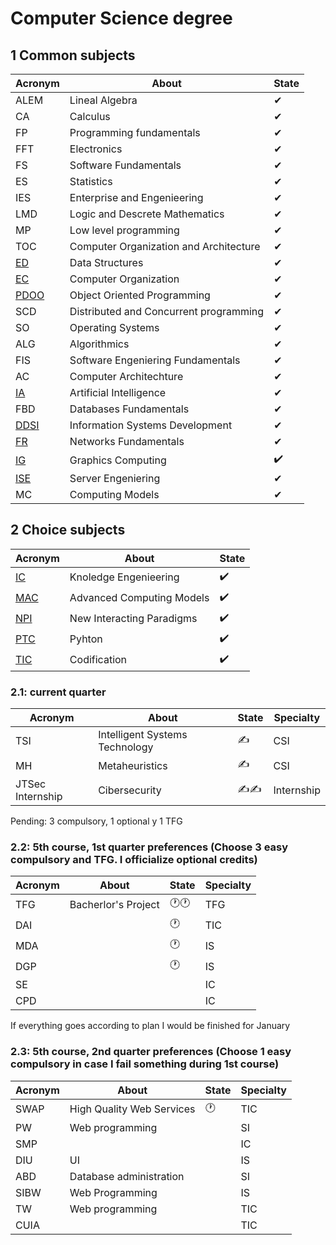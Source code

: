 # Computer Science degree

## 1 Common subjects

|Acronym|About|State|
|-------|----|-----|
|ALEM|Lineal Algebra|✔|
|CA|Calculus|✔|
|FP|Programming fundamentals|✔|
|FFT|Electronics|✔|
|FS|Software Fundamentals|✔|
|ES|Statistics|✔|
|IES|Enterprise and Engenieering|✔|
|LMD|Logic and Descrete Mathematics|✔|
|MP|Low level programming|✔|
|TOC|Computer Organization and Architecture|✔|
|[ED](https://github.com/Cristinasj/practica2ED)|Data Structures|✔|
|[EC](https://github.com/Cristinasj/arduino)|Computer Organization|✔|
|[PDOO](https://github.com/inowen/Civitas)|Object Oriented Programming|✔|
|SCD|Distributed and Concurrent programming|✔|
|SO|Operating Systems|✔|
|ALG|Algorithmics|✔|
|FIS|Software Engeniering Fundamentals|✔|
|AC|Computer Architechture|✔|
|[IA](https://github.com/Cristinasj/chatBot)|Artificial Intelligence|✔|
|FBD|Databases Fundamentals|✔|
|[DDSI](https://github.com/Cristinasj/DDSI-X)|Information Systems Development|✔|
|[FR](https://github.com/Cristinasj/FR)|Networks Fundamentals|✔|
|[IG](https://github.com/Cristinasj/IG)|Graphics Computing|✔️|
|[ISE](https://github.com/Cristinasj/ISE)|Server Engeniering|✔|
|MC|Computing Models|✔|

## 2 Choice subjects 

|Acronym|About|State|
|-------|-----|-----|
|[IC](https://github.com/Cristinasj/IC)|Knoledge Engenieering|✔️|
|[MAC](https://github.com/Cristinasj/MAC)|Advanced Computing Models|✔️|
|[NPI](https://github.com/CarnifexRegis/P02-NPI)|New Interacting Paradigms|✔️|CSI|
|[PTC](https://github.com/Cristinasj/PTC)|Pyhton|✔️|Optativa|
|[TIC](https://github.com/Cristinasj/TIC)|Codification|✔️|Optativa| 

### 2.1: current quarter 
|Acronym|About|State|Specialty|
|-------|-----|-----|------------|
|TSI|Intelligent Systems Technology|✍|CSI|
|MH|Metaheuristics|✍|CSI|
|JTSec Internship|Cibersecurity|✍✍|Internship|

Pending: 3 compulsory, 1 optional y 1 TFG 

### 2.2: 5th course, 1st quarter preferences (Choose 3 easy compulsory and TFG. I officialize optional credits) 
|Acronym|About|State|Specialty|
|-------|-----|-----|------------|
|TFG|Bacherlor's Project|🕐🕐|TFG|
|DAI||🕐|TIC|
|MDA||🕐|IS|
|DGP||🕐|IS|
|SE|||IC|
|CPD|||IC|

If everything goes according to plan I would be finished for January 

### 2.3: 5th course, 2nd quarter preferences (Choose 1 easy compulsory in case I fail something during 1st course) 
|Acronym|About|State|Specialty|
|-------|-----|-----|------------|
|SWAP|High Quality Web Services|🕐|TIC|
|PW|Web programming||SI|
|SMP|||IC|
|DIU|UI||IS|
|ABD|Database administration||SI|
|SIBW|Web Programming||IS|
|TW|Web programming||TIC|
|CUIA|||TIC|
